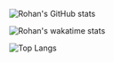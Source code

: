 ![Rohan's GitHub stats](https://github-readme-stats.vercel.app/api?username=BabyWipes030&count_private=true&theme=dark)

![Rohan's wakatime stats](https://github-readme-stats.vercel.app/api/wakatime?username=BabyWipes030&theme=dark)

![Top Langs](https://github-readme-stats.vercel.app/api/top-langs/?username=BabyWipes030&theme=dark)
